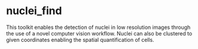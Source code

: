 # nuclei_find
This toolkit enables the detection of nuclei in low resolution images through the use of a novel computer vision workflow. Nuclei can also be clustered to given coordinates enabling the spatial quantification of cells.
